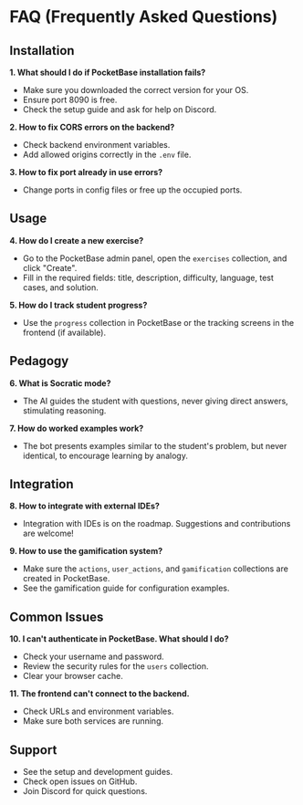 # FAQ (Frequently Asked Questions)

## Installation

**1. What should I do if PocketBase installation fails?**
- Make sure you downloaded the correct version for your OS.
- Ensure port 8090 is free.
- Check the setup guide and ask for help on Discord.

**2. How to fix CORS errors on the backend?**
- Check backend environment variables.
- Add allowed origins correctly in the `.env` file.

**3. How to fix port already in use errors?**
- Change ports in config files or free up the occupied ports.

## Usage

**4. How do I create a new exercise?**
- Go to the PocketBase admin panel, open the `exercises` collection, and click "Create".
- Fill in the required fields: title, description, difficulty, language, test cases, and solution.

**5. How do I track student progress?**
- Use the `progress` collection in PocketBase or the tracking screens in the frontend (if available).

## Pedagogy

**6. What is Socratic mode?**
- The AI guides the student with questions, never giving direct answers, stimulating reasoning.

**7. How do worked examples work?**
- The bot presents examples similar to the student's problem, but never identical, to encourage learning by analogy.

## Integration

**8. How to integrate with external IDEs?**
- Integration with IDEs is on the roadmap. Suggestions and contributions are welcome!

**9. How to use the gamification system?**
- Make sure the `actions`, `user_actions`, and `gamification` collections are created in PocketBase.
- See the gamification guide for configuration examples.

## Common Issues

**10. I can't authenticate in PocketBase. What should I do?**
- Check your username and password.
- Review the security rules for the `users` collection.
- Clear your browser cache.

**11. The frontend can't connect to the backend.**
- Check URLs and environment variables.
- Make sure both services are running.

## Support
- See the setup and development guides.
- Check open issues on GitHub.
- Join Discord for quick questions. 